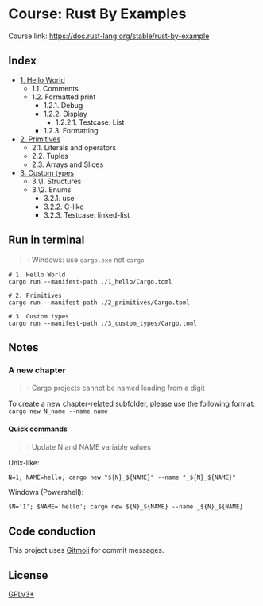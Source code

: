 # Course: Rust By Examples

Course link: https://doc.rust-lang.org/stable/rust-by-example

## Index

- [1. Hello World](1_hello/src/main.rs)
  - 1\.1. Comments
  - 1\.2. Formatted print
    - 1\.2.1. Debug
    - 1\.2.2. Display
      - 1\.2.2.1. Testcase: List
    - 1\.2.3. Formatting
- [2. Primitives](2_primitives/src/main.rs)
  - 2\.1. Literals and operators
  - 2\.2. Tuples
  - 2\.3. Arrays and Slices
- [3. Custom types](3_custom_types/src/main.rs)
  - 3.\1. Structures
  - 3.\2. Enums
    - 3\.2.1. use
    - 3\.2.2. C-like
    - 3\.2.3. Testcase: linked-list

## Run in terminal

> ℹ️ Windows: use `cargo.exe` not `cargo`

```shell
# 1. Hello World
cargo run --manifest-path ./1_hello/Cargo.toml
```
```shell
# 2. Primitives
cargo run --manifest-path ./2_primitives/Cargo.toml
```
```shell
# 3. Custom types
cargo run --manifest-path ./3_custom_types/Cargo.toml
```

## Notes
                                        
### A new chapter

> ℹ️ Cargo projects cannot be named leading from a digit

To create a new chapter-related subfolder, please use the following format: `cargo new N_name --name name` 

#### Quick commands

> ℹ️ Update N and NAME variable values

Unix-like:
```shell
N=1; NAME=hello; cargo new "${N}_${NAME}" --name "_${N}_${NAME}"
```

Windows (Powershell):
```shell
$N='1'; $NAME='hello'; cargo new ${N}_${NAME} --name _${N}_${NAME}
```

## Code conduction

This project uses [Gitmoji](https://gitmoji.carloscuesta.me) for commit messages.

## License

[GPLv3+](LICENSE)
